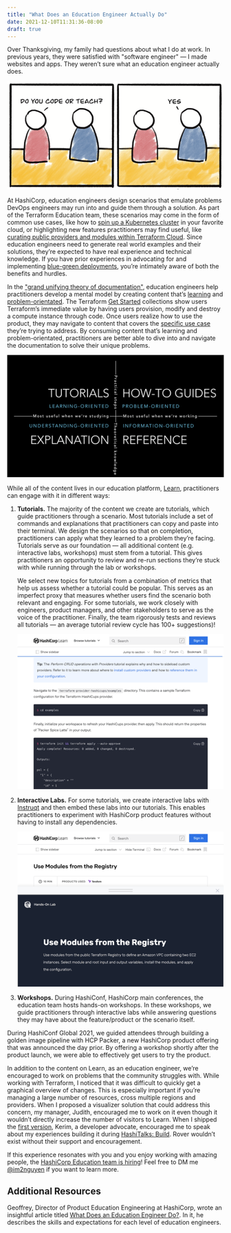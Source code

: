 ```yaml
---
title: "What Does an Education Engineer Actually Do"
date: 2021-12-10T11:31:36-08:00
draft: true
---
```


Over Thanksgiving, my family had questions about what I do at work. In previous 
years, they were satisfied with "software engineer" — I made websites and apps. 
They weren’t sure what an education engineer actually does.

![Do you code or teach? Yes. Comic](/img/education-engineer-comic.png)

At HashiCorp, education engineers design scenarios that emulate problems DevOps 
engineers may run into and guide them through a solution. As part of the 
Terraform Education team, these scenarios may come in the form of common use 
cases, like how to [spin up a Kubernetes cluster](https://learn.hashicorp.com/tutorials/terraform/eks) 
in your favorite cloud, or highlighting new features practitioners may find 
useful, like [curating public providers and modules within Terraform Cloud](https://learn.hashicorp.com/tutorials/terraform/private-registry-add?in=terraform/modules).
Since education engineers need to generate real world examples and their 
solutions, they’re expected to have real experience and technical knowledge. If 
you have prior experiences in advocating for and implementing [blue-green deployments](https://learn.hashicorp.com/tutorials/terraform/blue-green-canary-tests-deployments), 
you’re intimately aware of both the benefits and hurdles. 

In the ["grand unifying theory of documentation"](https://documentation.divio.com),
 education engineers help practitioners develop a mental model by creating 
 content that’s [learning](https://documentation.divio.com/tutorials/) and 
 [problem-orientated](https://documentation.divio.com/how-to-guides/). The 
 Terraform [Get Started](https://learn.hashicorp.com/collections/terraform/aws-get-started) 
 collections show users Terraform’s immediate value by having users provision, 
 modify and destroy a compute instance through code. Once users realize how to 
 use the product, they may navigate to content that covers the [specific use case](https://learn.hashicorp.com/collections/terraform/use-case) 
 they’re trying to address. By consuming content that’s learning and problem-orientated, 
 practitioners are better able to dive into and navigate the documentation to 
 solve their unique problems.

![Grand unifying theory of documentation quadrant broken down into tutorials, how-to guides, explanation and reference](/img/unified-theory-documentation.png)

While all of the content lives in our education platform, [Learn](https://learn.hashicorp.com), practitioners can engage with it in different ways:

  1. **Tutorials.** The majority of the content we create are tutorials, which 
     guide practitioners through a scenario. Most tutorials include a set of 
     commands and explanations that practitioners can copy and paste into their 
     terminal. We design the scenarios so that on completion, practitioners can 
     apply what they learned to a problem they’re facing. Tutorials serve as 
     our foundation — all additional content (e.g. interactive labs, workshops) 
     must stem from a tutorial. This gives practitioners an opportunity to 
     review and re-run sections they’re stuck with while running through the 
     lab or workshops.
     
     We select new topics for tutorials from a combination of metrics that help 
     us assess whether a tutorial could be popular. This serves as an imperfect 
     proxy that measures whether users find the scenario both relevant and 
     engaging. For some tutorials, we work closely with engineers, product 
     managers, and other stakeholders to serve as the voice of the practitioner. 
     Finally, the team rigorously tests and reviews all tutorials — an average 
     tutorial review cycle has 100+ suggestions)!
     
     ![Example Learn tutorial page with command snippet](/img/learn-tutorial.png)
  
  2. **Interactive Labs.** For some tutorials, we create interactive labs with 
     [Instruqt](https://play.instruqt.com/hashicorp-learn) and then embed these 
     labs into our tutorials. This enables practitioners to experiment with 
     HashiCorp product features without having to install any dependencies. 

     ![Example Learn tutorial page with embedded lab](/img/embedded-instruqt-learn.png)

  3. **Workshops.** During HashiConf, HashiCorp main conferences, the education 
     team hosts hands-on workshops. In these workshops, we guide practitioners 
     through interactive labs while answering questions they may have about the 
     feature/product or the scenario itself. 

During HashiConf Global 2021, we guided attendees through building a golden 
image pipeline with HCP Packer, a new HashiCorp product offering that was 
announced the day prior. By offering a workshop shortly after the product 
launch, we were able to effectively get users to try the product. 

In addition to the content on Learn, as an education engineer, we’re encouraged 
to work on problems that the community struggles with. While working with 
Terraform, I noticed that it was difficult to quickly get a graphical overview 
of changes. This is especially important if you’re managing a large number of 
resources, cross multiple regions and providers. When I proposed a visualizer 
solution that could address this concern, my manager, Judith, encouraged me to 
work on it even though it wouldn’t directly increase the number of visitors to 
Learn. When I shipped the [first version](https://github.com/im2nguyen/rover), 
Kerim, a developer advocate, encouraged me to speak about my experiences 
building it during [HashiTalks: Build](https://www.youtube.com/watch?v=zIwZ6XEeCAo). 
Rover wouldn’t exist without their support and encouragement.

If this experience resonates with you and you enjoy working with amazing people, 
the [HashiCorp Education team is hiring](https://www.hashicorp.com/jobs/developer-relations)! 
Feel free to DM me [@im2nguyen](https://twitter.com/im2nguyen) if you want to 
learn more.

## Additional Resources

Geoffrey, Director of Product Education Engineering at HashiCorp, wrote an 
insightful article titled [What Does an Education Engineer Do?](https://topfunky.com/2020/education-engineer-career). In it, he describes the skills and expectations for 
each level of education engineers.

